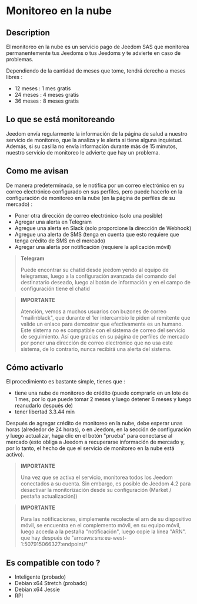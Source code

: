 # Monitoreo en la nube

## Description

El monitoreo en la nube es un servicio pago de Jeedom SAS que monitorea permanentemente tus Jeedoms o tus Jeedoms y te advierte en caso de problemas.

Dependiendo de la cantidad de meses que tome, tendrá derecho a meses libres : 

- 12 meses : 1 mes gratis
- 24 meses : 4 meses gratis
- 36 meses : 8 meses gratis

## Lo que se está monitoreando

Jeedom envía regularmente la información de la página de salud a nuestro servicio de monitoreo, que la analiza y le alerta si tiene alguna inquietud. Además, si su casilla no envía información durante más de 15 minutos, nuestro servicio de monitoreo le advierte que hay un problema.

## Como me avisan

De manera predeterminada, se le notifica por un correo electrónico en su correo electrónico configurado en sus perfiles, pero puede hacerlo en la configuración de monitoreo en la nube (en la página de perfiles de su mercado) : 

- Poner otra dirección de correo electrónico (solo una posible)
- Agregar una alerta en Telegram
- Agregue una alerta en Slack (solo proporcione la dirección de Webhook)
- Agregue una alerta de SMS (tenga en cuenta que esto requiere que tenga crédito de SMS en el mercado)
- Agregar una alerta por notificación (requiere la aplicación móvil) 

> **Telegram**
>
> Puede encontrar su chatid desde jeedom yendo al equipo de telegramas, luego a la configuración avanzada del comando del destinatario deseado, luego al botón de información y en el campo de configuración tiene el chatid

> **IMPORTANTE**
>
> Atención, vemos a muchos usuarios con buzones de correo "mailinblack", que durante el 1er intercambio le piden al remitente que valide un enlace para demostrar que efectivamente es un humano. Este sistema no es compatible con el sistema de correo del servicio de seguimiento. Así que gracias en su página de perfiles de mercado por poner una dirección de correo electrónico que no usa este sistema, de lo contrario, nunca recibirá una alerta del sistema.

## Cómo activarlo

El procedimiento es bastante simple, tienes que : 

- tiene una nube de monitoreo de crédito (puede comprarlo en un lote de 1 mes, por lo que puede tomar 2 meses y luego detener 6 meses y luego reanudarlo después de)
- tener libertad 3.3.44 min

Después de agregar crédito de monitoreo en la nube, debe esperar unas horas (alrededor de 24 horas), o en Jeedom, en la sección de configuración y luego actualizar, haga clic en el botón "prueba" para conectarse al mercado (esto obliga a Jeedom a recuperarse información de mercado y, por lo tanto, el hecho de que el servicio de monitoreo en la nube está activo).

>**IMPORTANTE**
>
> Una vez que se activa el servicio, monitorea todos los Jeedom conectados a su cuenta. Sin embargo, es posible de Jeedom 4.2 para desactivar la monitorización desde su configuración (Market / pestaña actualización))

>**IMPORTANTE**
>
> Para las notificaciones, simplemente recolecte el arn de su dispositivo móvil, se encuentra en el complemento móvil, en su equipo móvil, luego acceda a la pestaña "notificación", luego copie la línea "ARN". que hay después de "arn:aws:sns:eu-west-1:507915066327:endpoint/"

## Es compatible con todo ?

- Inteligente (probado)
- Debian x64 Stretch (probado)
- Debian x64 Jessie
- RPI
